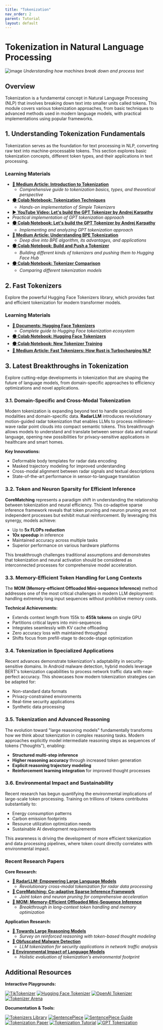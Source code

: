 ```yaml
---
title: "Tokenization"
nav_order: 2
parent: Tutorial
layout: default
---
```


# Tokenization in Natural Language Processing

![image](https://github.com/user-attachments/assets/25fc9856-d849-4874-9e06-16d25fc88dd5)
*Understanding how machines break down and process text*

## Overview
Tokenization is a fundamental concept in Natural Language Processing (NLP) that involves breaking down text into smaller units called tokens. This module covers various tokenization approaches, from basic techniques to advanced methods used in modern language models, with practical implementations using popular frameworks.

## 1. Understanding Tokenization Fundamentals
Tokenization serves as the foundation for text processing in NLP, converting raw text into machine-processable tokens. This section explores basic tokenization concepts, different token types, and their applications in text processing.

### Learning Materials
- **[📄 Medium Article: Introduction to Tokenization](https://medium.com/@mshojaei77/introduction-to-tokenization-a-theoretical-perspective-b1cc22fe98c5)**
  - *Comprehensive guide to tokenization basics, types, and theoretical perspective*
- **[🟠 Colab Notebook: Tokenization Techniques](https://colab.research.google.com/drive/1RwrtINbHTPBSRIoW8Zn9BRabxXguRRf0?usp=sharing)**
  - *Hands-on implementation of Simple Tokenizers*
- **[▶️ YouTube Video: Let's build the GPT Tokenizer by Andrej Karpathy](https://www.youtube.com/watch?v=zduSFxRajkE)**
 - *Practical implementation of GPT tokenization approach*
- **[🟠 Colab Notebook: Let's build the GPT Tokenizer by Andrej Karpathy](https://colab.research.google.com/drive/1y0KnCFZvGVf_odSfcNAws6kcDD7HsI0L?usp=sharing)**
  - *Implementing and analyzing GPT tokenization approach*
- **[📄 Medium Article: Understanding BPE Tokenization](https://medium.com/@mshojaei77/understanding-bpe-tokenization-a-hands-on-tutorial-80570314b12f)**
  - *Deep dive into BPE algorithm, its advantages, and applications*
- **[🟠 Colab Notebook: Build and Push a Tokenizer](https://colab.research.google.com/drive/1uYFoxwCKwshkchBgQ4y4z9cDfKRlwZ-e?usp=sharing)**
  - *Building different kinds of tokenizers and pushing them to Hugging Face Hub*
- **[🟠 Colab Notebook: Tokenizer Comparison](https://colab.research.google.com/drive/1wVSCBGFm7KjJy-KugYGYETpncWsPgx5N?usp=sharing)**
  - *Comparing different tokenization models*
  
## 2. Fast Tokenizers
Explore the powerful Hugging Face Tokenizers library, which provides fast and efficient tokenization for modern transformer models.

### Learning Materials
- **[📖 Documents: Hugging Face Tokenizers](https://huggingface.co/docs/tokenizers/mastering-tokenizers)**
  - *Complete guide to Hugging Face tokenization ecosystem*
- **[🟠 Colab Notebook: Hugging Face Tokenizers](https://colab.research.google.com/drive/1mcFgQ9PX1TFyEAsFOnoS1ozeSz3vM6A1?usp=sharing)**
- **[🟠 Colab Notebook: New Tokenizer Training](https://colab.research.google.com/drive/1452WFn66MZzYylTNcL6hV5Zd45sskzs7?usp=sharing)**
- **[📄 Medium Article: Fast Tokenizers: How Rust is Turbocharging NLP](https://medium.com/@mshojaei77/fast-tokenizers-how-rust-is-turbocharging-nlp-dd12a1d13fa9)**

## 3. Latest Breakthroughs in Tokenization
Explore cutting-edge developments in tokenization that are shaping the future of language models, from domain-specific approaches to efficiency optimizations and novel applications.

### 3.1. Domain-Specific and Cross-Modal Tokenization

Modern tokenization is expanding beyond text to handle specialized modalities and domain-specific data. **RadarLLM** introduces revolutionary motion-guided radar tokenization that enables LLMs to process millimeter-wave radar point clouds into compact semantic tokens. This breakthrough allows models to understand and translate between sensor data and natural language, opening new possibilities for privacy-sensitive applications in healthcare and smart homes.

**Key Innovations:**
- Deformable body templates for radar data encoding
- Masked trajectory modeling for improved understanding
- Cross-modal alignment between radar signals and textual descriptions
- State-of-the-art performance in sensor-to-language translation

### 3.2. Token and Neuron Sparsity for Efficient Inference

**CoreMatching** represents a paradigm shift in understanding the relationship between tokenization and neural efficiency. This co-adaptive sparse inference framework reveals that token pruning and neuron pruning are not independent processes but exhibit mutual reinforcement. By leveraging this synergy, models achieve:

- Up to **5x FLOPs reduction**
- **10x speedup** in inference
- Maintained accuracy across multiple tasks
- Superior performance on various hardware platforms

This breakthrough challenges traditional assumptions and demonstrates that tokenization and neural activation should be considered as interconnected processes for comprehensive model acceleration.

### 3.3. Memory-Efficient Token Handling for Long Contexts

The **MOM (Memory-efficient Offloaded Mini-sequence Inference)** method addresses one of the most critical challenges in modern LLM deployment: handling extremely long input sequences without prohibitive memory costs.

**Technical Achievements:**
- Extends context length from 155k to **455k tokens** on single GPU
- Partitions critical layers into mini-sequences
- Integrates seamlessly with KV cache offloading
- Zero accuracy loss with maintained throughput
- Shifts focus from prefill-stage to decode-stage optimization

### 3.4. Tokenization in Specialized Applications

Recent advances demonstrate tokenization's adaptability in security-sensitive domains. In Android malware detection, hybrid models leverage BERT's tokenization capabilities to process network traffic data with near-perfect accuracy. This showcases how modern tokenization strategies can be adapted for:

- Non-standard data formats
- Privacy-constrained environments
- Real-time security applications
- Synthetic data processing

### 3.5. Tokenization and Advanced Reasoning

The evolution toward "large reasoning models" fundamentally transforms how we think about tokenization in complex reasoning tasks. Modern approaches explicitly model intermediate reasoning steps as sequences of tokens ("thoughts"), enabling:

- **Structured multi-step inference**
- **Higher reasoning accuracy** through increased token generation
- **Explicit reasoning trajectory modeling**
- **Reinforcement learning integration** for improved thought processes

### 3.6. Environmental Impact and Sustainability

Recent research has begun quantifying the environmental implications of large-scale token processing. Training on trillions of tokens contributes substantially to:

- Energy consumption patterns
- Carbon emission footprints
- Resource utilization optimization needs
- Sustainable AI development requirements

This awareness is driving the development of more efficient tokenization and data processing pipelines, where token count directly correlates with environmental impact.

### Recent Research Papers

**Core Research:**
- **[📄 RadarLLM: Empowering Large Language Models](https://arxiv.org/abs/2504.09862)**
  - *Revolutionary cross-modal tokenization for radar data processing*
- **[📄 CoreMatching: Co-adaptive Sparse Inference Framework](https://arxiv.org/abs/2505.19235)**
  - *Joint token and neuron pruning for comprehensive acceleration*
- **[📄 MOM: Memory-Efficient Offloaded Mini-Sequence Inference](https://arxiv.org/abs/2504.12526)**
  - *Breakthrough in long-context token handling and memory optimization*

**Application Research:**
- **[📄 Towards Large Reasoning Models](https://arxiv.org/abs/2501.09686)**
  - *Survey on reinforced reasoning with token-based thought modeling*
- **[📄 Obfuscated Malware Detection](https://www.mdpi.com/1424-8220/25/1/202)**
  - *LLM tokenization for security applications in network traffic analysis*
- **[📄 Environmental Impact of Language Models](https://arxiv.org/abs/2503.05804)**
  - *Holistic evaluation of tokenization's environmental footprint*

## Additional Resources

**Interactive Playgrounds:**

[![TikTokenizer](https://badgen.net/badge/Playground/TikTokenizer/blue)](https://tiktokenizer.vercel.app/)
[![Hugging Face Tokenizer](https://badgen.net/badge/Playground/HF%20Tokenizer/blue)](https://huggingface.co/spaces/Xenova/the-tokenizer-playground)
[![OpenAI Tokenizer](https://badgen.net/badge/Playground/OpenAI%20Tokenizer/blue)](https://platform.openai.com/tokenizer)
[![Tokenizer Arena](https://badgen.net/badge/Playground/Tokenizer%20Arena/blue)](https://huggingface.co/spaces/Cognitive-Lab/Tokenizer_Arena)

**Documentation & Tools:**

[![Tokenizers Library](https://badgen.net/badge/Documentation/Hugging%20Face%20Tokenizers/green)](https://huggingface.co/docs/tokenizers)
[![SentencePiece](https://badgen.net/badge/GitHub/SentencePiece/cyan)](https://github.com/google/sentencepiece)
[![SentencePiece Guide](https://badgen.net/badge/Docs/SentencePiece%20Training%20Guide/green)](https://github.com/google/sentencepiece#train-sentencepiece-model)
[![Tokenization Paper](https://badgen.net/badge/Research/BPE%20Paper/purple)](https://arxiv.org/abs/1508.07909)
[![Tokenization Tutorial](https://badgen.net/badge/Tutorial/Tokenization%20Guide/blue)](https://www.tensorflow.org/text/guide/tokenizers)
[![GPT Tokenization](https://badgen.net/badge/Blog/GPT%20Tokenization/pink)](https://platform.openai.com/tokenizer)
